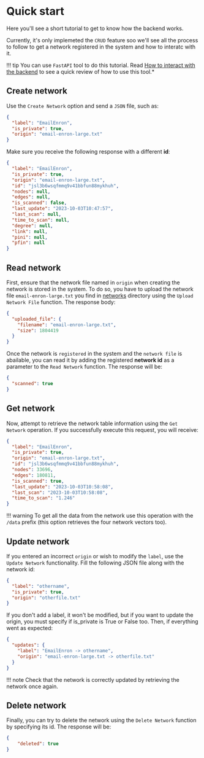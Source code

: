 # Quick start
Here you'll see a short tutorial to get to know how the backend works. 

Currently, it's only implemeted the `CRUD` feature soo we'll see all the process to follow to get a network registered in the system and how to interatc with it.

!!! tip
    You can use `FastAPI` tool to do this tutorial. Read [How to interact with the backend](../InteractBackend/InteractBackend.md) to see a quick review of how to use this tool.*

## Create network
Use the `Create Network` option and send a `JSON` file, such as:
```json
{
  "label": "EmailEnron",
  "is_private": true,
  "origin": "email-enron-large.txt"
}
```
Make sure you receive the following response with a different **id**:
```json
{
  "label": "EmailEnron",
  "is_private": true,
  "origin": "email-enron-large.txt",
  "id": "jsl3b6wsqfmmq9v41bbfun88mykhuh",
  "nodes": null,
  "edges": null,
  "is_scanned": false,
  "last_update": "2023-10-03T10:47:57",
  "last_scan": null,
  "time_to_scan": null,
  "degree": null,
  "link": null,
  "pini": null,
  "pfin": null
}
```


## Read network
First, ensure that the network file named in `origin` when creating the network is stored in the system. To do so, you have to upload the network file `email-enron-large.txt` you find in [networks](./networks) directory using the `Upload Network File` function. The response body:
```json
{
  "uploaded_file": {
    "filename": "email-enron-large.txt",
    "size": 1804419
  }
}
```
Once the network is `registered` in the system and the `network file` is abailable, you can read it by adding the registered **network id** as a parameter to the `Read Network` function. The response will be:
```json
{
  "scanned": true
}
```


## Get network
Now, attempt to retrieve the network table information using the `Get Network` operation. If you successfully execute this request, you will receive:
```json
{
  "label": "EmailEnron",
  "is_private": true,
  "origin": "email-enron-large.txt",
  "id": "jsl3b6wsqfmmq9v41bbfun88mykhuh",
  "nodes": 33696,
  "edges": 180811,
  "is_scanned": true,
  "last_update": "2023-10-03T10:58:08",
  "last_scan": "2023-10-03T10:58:08",
  "time_to_scan": "1.246"
}
```

!!! warning
    To get all the data from the network use this operation with the `/data` prefix (this option retrieves the four network vectors too).


## Update network
If you entered an incorrect `origin` or wish to modify the `label`, use the `Update Network` functionality. Fill the following JSON file along with the network id:
```json
{
  "label": "othername",
  "is_private": true,
  "origin": "otherfile.txt"
}
```
If you don't add a label, it won't be modified, but if you want to update the origin, you must specify if is_private is True or False too. Then, if everything went as expected:
```json
{
  "updates": {
    "label": "EmailEnron -> othername",
    "origin": "email-enron-large.txt -> otherfile.txt"
  }
}
```
!!! note
    Check that the network is correctly updated by retrieving the network once again. 

## Delete network
Finally, you can try to delete the network using the `Delete Network` function by specifying its id. The response will be:
```json
{
    "deleted": true
}
```
